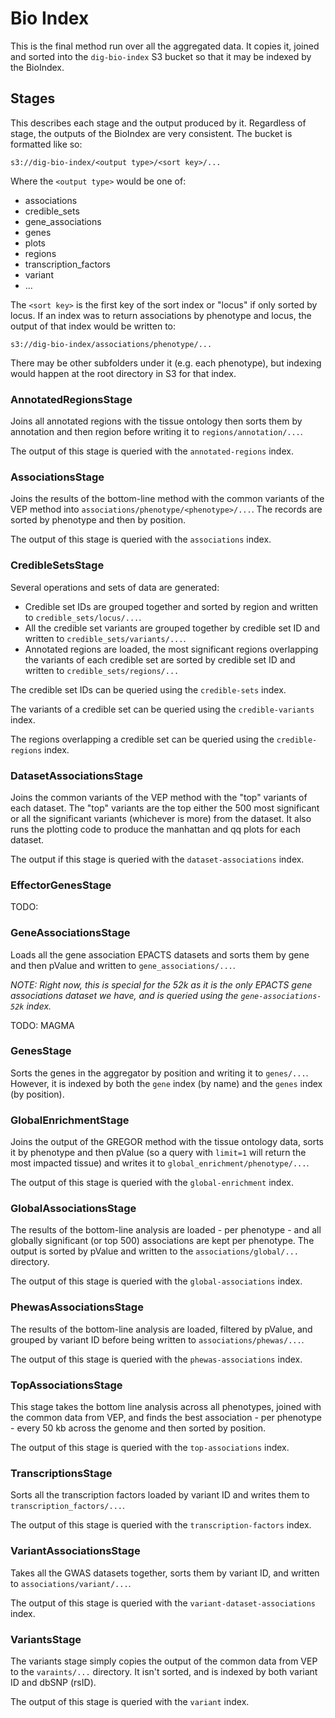 # Bio Index

This is the final method run over all the aggregated data. It copies it, joined and sorted into the `dig-bio-index` S3 bucket so that it may be indexed by the BioIndex.

## Stages

This describes each stage and the output produced by it. Regardless of stage, the outputs of the BioIndex are very consistent. The bucket is formatted like so:

```
s3://dig-bio-index/<output type>/<sort key>/...
```

Where the `<output type>` would be one of:

* associations
* credible_sets
* gene_associations
* genes
* plots
* regions
* transcription_factors
* variant
* ...

The `<sort key>` is the first key of the sort index or "locus" if only sorted by locus. If an index was to return associations by phenotype and locus, the output of that index would be written to:

```
s3://dig-bio-index/associations/phenotype/...
```

There may be other subfolders under it (e.g. each phenotype), but indexing would happen at the root directory in S3 for that index.

### AnnotatedRegionsStage

Joins all annotated regions with the tissue ontology then sorts them by annotation and then region before writing it to `regions/annotation/...`.

The output of this stage is queried with the `annotated-regions` index.

### AssociationsStage

Joins the results of the bottom-line method with the common variants of the VEP method into `associations/phenotype/<phenotype>/...`. The records are sorted by phenotype and then by position.

The output of this stage is queried with the `associations` index.

### CredibleSetsStage

Several operations and sets of data are generated:

* Credible set IDs are grouped together and sorted by region and written to `credible_sets/locus/...`.
* All the credible set variants are grouped together by credible set ID and written to `credible_sets/variants/...`.
* Annotated regions are loaded, the most significant regions overlapping the variants of each credible set are sorted by credible set ID and written to `credible_sets/regions/...`

The credible set IDs can be queried using the `credible-sets` index.

The variants of a credible set can be queried using the `credible-variants` index.

The regions overlapping a credible set can be queried using the `credible-regions` index.

### DatasetAssociationsStage

Joins the common variants of the VEP method with the "top" variants of each dataset. The "top" variants are the top either the 500 most significant or all the significant variants (whichever is more) from the dataset. It also runs the plotting code to produce the manhattan and qq plots for each dataset.

The output if this stage is queried with the `dataset-associations` index.

### EffectorGenesStage

TODO:

### GeneAssociationsStage

Loads all the gene association EPACTS datasets and sorts them by gene and then pValue and written to `gene_associations/...`.

_NOTE: Right now, this is special for the 52k as it is the only EPACTS gene associations dataset we have, and is queried using the `gene-associations-52k` index._

TODO: MAGMA

### GenesStage

Sorts the genes in the aggregator by position and writing it to `genes/...`. However, it is indexed by both the `gene` index (by name) and the `genes` index (by position).

### GlobalEnrichmentStage

Joins the output of the GREGOR method with the tissue ontology data, sorts it by phenotype and then pValue (so a query with `limit=1` will return the most impacted tissue) and writes it to `global_enrichment/phenotype/...`.

The output of this stage is queried with the `global-enrichment` index.

### GlobalAssociationsStage

The results of the bottom-line analysis are loaded - per phenotype - and all globally significant (or top 500) associations are kept per phenotype. The output is sorted by pValue and written to the `associations/global/...` directory.

The output of this stage is queried with the `global-associations` index.

### PhewasAssociationsStage

The results of the bottom-line analysis are loaded, filtered by pValue, and grouped by variant ID before being written to `associations/phewas/...`.

The output of this stage is queried with the `phewas-associations` index.

### TopAssociationsStage

This stage takes the bottom line analysis across all phenotypes, joined with the common data from VEP, and finds the best association - per phenotype - every 50 kb across the genome and then sorted by position.

The output of this stage is queried with the `top-associations` index.

### TranscriptionsStage

Sorts all the transcription factors loaded by variant ID and writes them to `transcription_factors/...`.

The output of this stage is queried with the `transcription-factors` index.

### VariantAssociationsStage

Takes all the GWAS datasets together, sorts them by variant ID, and written to `associations/variant/...`.

The output of this stage is queried with the `variant-dataset-associations` index.

### VariantsStage

The variants stage simply copies the output of the common data from VEP to the `varaints/...` directory. It isn't sorted, and is indexed by both variant ID and dbSNP (rsID).

The output of this stage is queried with the `variant` index.
